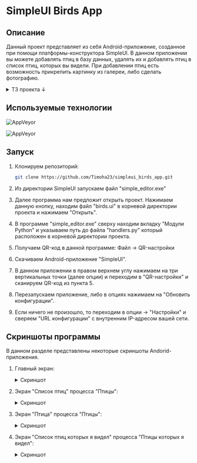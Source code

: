 # SimpleUI Birds App

## Описание

Данный проект представляет из себя Android-приложение, созданное при помощи платформы-конструктора SimpleUI. В данном приложении вы можете добавлять птиц в базу данных, удалять их и добавлять птиц в список птиц, которых вы видели. При добавлении птиц есть возможность прикрепить картинку из галереи, либо сделать фотографию.

<details>
<summary>ТЗ проекта ↓</summary>
Используя инструменты платформы https://disk.yandex.ru/d/IZK7yYF7S77OuA

http://simpleui.ru/ 

https://uitxt.readthedocs.io/ru/latest/ 

Подробнее про общее описание: https://uitxt.readthedocs.io/ru/latest/common_functions.html 

Подробнее про создание структуры БД в мобильной части: https://uitxt.readthedocs.io/ru/latest/no_sql.html 

Задача 1
Состав конфигурации: 
1.	Процесс «Птицы». 

Для процесса необходимо создать две операции: 

*	Список птиц – отображается список сохраненных данных в БД приложения

*	Карточка птицы – отображает на экране конкретный набор данных. 

*	Создание новой птицы – экран позволяет ввести новое название птицы и указать 
цвет перьев

Дополнительно 1.

 - При создании птицы сохранить фото из галереи или камеры устройства

Дополнительно 1.1

- Для отображения списка птиц использовать кастомные списки
https://uitxt.readthedocs.io/ru/latest/common_functions.html?highlight=%D0%BA%D0%B0%D1%80%D1%82%D0%BE%D1%87%D0%BA%D0%B8#id3 

Дополнительно 2. 

- Добавить процесс «Птицы которых я видел»

    Юзер кейс: В списке птиц выбирается карточка птицы которую увидел пользователь, пользователь переходит к самой карточке и может нажать на кнопку «Видел». Идентификатор объекта сохраняется в глобальной переменной. После, пользователь переходит в раздел «Птицы которых я видел», нажимает на кнопку «+». Из глобальной переменной получается ИД объекта, автоматически создается запись с:

    *	Текущее время и дата
    *	Название птицы из БД
    *	Фото птицы из БД
    *	Количество актов видения птицы на момент создания записи
</details>

## Используемые технологии
![AppVeyor](https://img.shields.io/badge/Python-3.10.6-green)

![AppVeyor](https://img.shields.io/badge/SimpleUI-11.50.55-green)

## Запуск
1. Клонируем репозиторий:
   ```bash
   git clone https://github.com/Timoha23/simpleui_birds_app.git
   ```

2. Из директории SimpleUI запускаем файл "simple_editor.exe"

3. Далее программа нам предложит открыть проект. Нажимаем данную кнопку, находим файл "birds.ui" в корневой директории проекта и нажимаем "Открыть".

4. В программе "simple_editor.exe" сверху находим вкладку "Модули Python" и указываем путь до файла "handlers.py" который расположен в корневой директории проекта.

5. Получаем QR-код в данной программе: Файл -> QR-настройки

6. Скачиваем Android-приложение "SimpleUI".

7. В данном приложении в правом верхнем углу нажимаем на три вертикальных точки (далее опции) и переходим в "QR-настройки" и сканируем QR-код из пункта 5.

8. Перезапускаем приложение, либо в опциях нажимаем на "Обновить конфигурации".

9. Если ничего не произошло, то переходим в опции -> "Настройки" и сверяем "URL конфигурации" с внутренним IP-адресом вашей сети.

## Скриншоты программы

В данном разделе представлены некоторые скриншоты Andorid-приложения.

1. Главный экран:
    <details>
    <summary>Скриншот</summary>
    
    [![][1]][1]

    [1]: https://imageup.ru/img166/4465643/main_page.jpg
    </details>

2. Экран "Список птиц" процесса "Птицы":
    <details>
    <summary>Скриншот</summary>
    
    [![][2]][2]

    [2]: https://imageup.ru/img297/4465633/all_birds.jpg
    </details>

3. Экран "Птица" процесса "Птицы":
    <details>
    <summary>Скриншот</summary>
    
    [![][3]][3]

    [3]: https://imageup.ru/img53/4465636/one_bird.jpg
    </details>

4. Экран "Список птиц которых я видел" процесса "Птицы которых я видел":
    <details>
    <summary>Скриншот</summary>
    
    [![][4]][4]

    [4]: https://imageup.ru/img79/4465652/birds_which_i_saw.jpg
    </details>